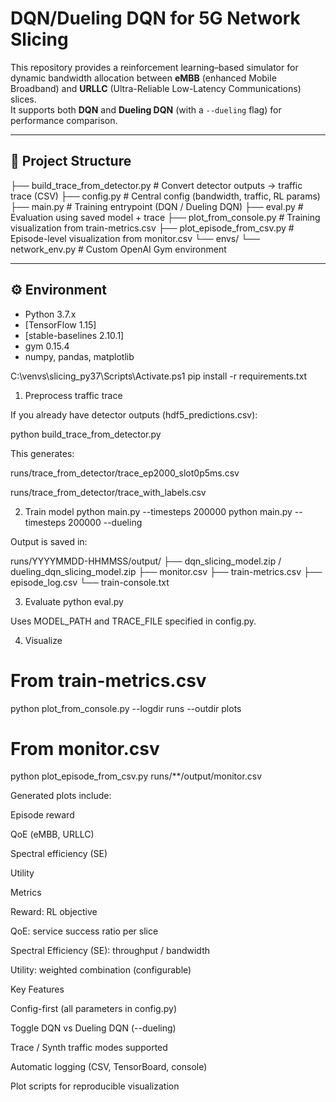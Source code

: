 ﻿# DQN/Dueling DQN for 5G Network Slicing

This repository provides a reinforcement learning–based simulator for dynamic bandwidth allocation between **eMBB** (enhanced Mobile Broadband) and **URLLC** (Ultra-Reliable Low-Latency Communications) slices.  
It supports both **DQN** and **Dueling DQN** (with a `--dueling` flag) for performance comparison.

---

## 📂 Project Structure
├── build_trace_from_detector.py # Convert detector outputs → traffic trace (CSV)
├── config.py # Central config (bandwidth, traffic, RL params)
├── main.py # Training entrypoint (DQN / Dueling DQN)
├── eval.py # Evaluation using saved model + trace
├── plot_from_console.py # Training visualization from train-metrics.csv
├── plot_episode_from_csv.py # Episode-level visualization from monitor.csv
└── envs/
└── network_env.py # Custom OpenAI Gym environment

---

## ⚙️ Environment

- Python 3.7.x  
- [TensorFlow 1.15]
- [stable-baselines 2.10.1] 
- gym 0.15.4  
- numpy, pandas, matplotlib  


C:\venvs\slicing_py37\Scripts\Activate.ps1
pip install -r requirements.txt

1. Preprocess traffic trace

If you already have detector outputs (hdf5_predictions.csv):

python build_trace_from_detector.py


This generates:

runs/trace_from_detector/trace_ep2000_slot0p5ms.csv

runs/trace_from_detector/trace_with_labels.csv

2. Train model
python main.py --timesteps 200000
python main.py --timesteps 200000 --dueling


Output is saved in:

runs/YYYYMMDD-HHMMSS/output/
    ├── dqn_slicing_model.zip / dueling_dqn_slicing_model.zip
    ├── monitor.csv
    ├── train-metrics.csv
    ├── episode_log.csv
    └── train-console.txt

3. Evaluate
python eval.py


Uses MODEL_PATH and TRACE_FILE specified in config.py.

4. Visualize
# From train-metrics.csv
python plot_from_console.py --logdir runs --outdir plots

# From monitor.csv
python plot_episode_from_csv.py runs/**/output/monitor.csv


Generated plots include:

Episode reward

QoE (eMBB, URLLC)

Spectral efficiency (SE)

Utility



Metrics

Reward: RL objective

QoE: service success ratio per slice

Spectral Efficiency (SE): throughput / bandwidth

Utility: weighted combination (configurable)


 Key Features

Config-first (all parameters in config.py)

Toggle DQN vs Dueling DQN (--dueling)

Trace / Synth traffic modes supported

Automatic logging (CSV, TensorBoard, console)

Plot scripts for reproducible visualization